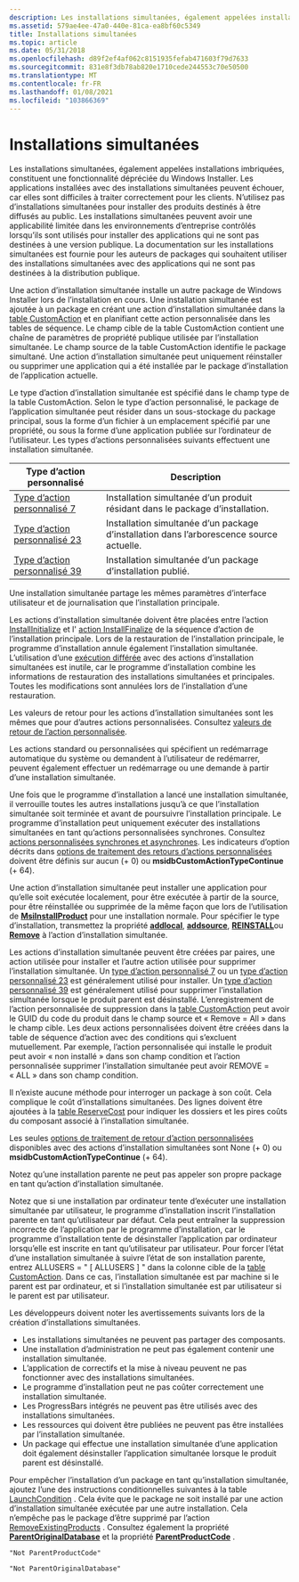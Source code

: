 ```yaml
---
description: Les installations simultanées, également appelées installations imbriquées, constituent une fonctionnalité dépréciée du Windows Installer.
ms.assetid: 579ae4ee-47a0-440e-81ca-ea8bf60c5349
title: Installations simultanées
ms.topic: article
ms.date: 05/31/2018
ms.openlocfilehash: d89f2ef4af062c8151935fefab471603f79d7633
ms.sourcegitcommit: 831e8f3db78ab820e1710cede244553c70e50500
ms.translationtype: MT
ms.contentlocale: fr-FR
ms.lasthandoff: 01/08/2021
ms.locfileid: "103866369"
---
```

# <a name="concurrent-installations"></a>Installations simultanées

Les installations simultanées, également appelées installations imbriquées, constituent une fonctionnalité dépréciée du Windows Installer. Les applications installées avec des installations simultanées peuvent échouer, car elles sont difficiles à traiter correctement pour les clients. N’utilisez pas d’installations simultanées pour installer des produits destinés à être diffusés au public. Les installations simultanées peuvent avoir une applicabilité limitée dans les environnements d’entreprise contrôlés lorsqu’ils sont utilisés pour installer des applications qui ne sont pas destinées à une version publique. La documentation sur les installations simultanées est fournie pour les auteurs de packages qui souhaitent utiliser des installations simultanées avec des applications qui ne sont pas destinées à la distribution publique.

Une action d’installation simultanée installe un autre package de Windows Installer lors de l’installation en cours. Une installation simultanée est ajoutée à un package en créant une action d’installation simultanée dans la [table CustomAction](customaction-table.md) et en planifiant cette action personnalisée dans les tables de séquence. Le champ cible de la table CustomAction contient une chaîne de paramètres de propriété publique utilisée par l’installation simultanée. Le champ source de la table CustomAction identifie le package simultané. Une action d’installation simultanée peut uniquement réinstaller ou supprimer une application qui a été installée par le package d’installation de l’application actuelle.

Le type d’action d’installation simultanée est spécifié dans le champ type de la table CustomAction. Selon le type d’action personnalisé, le package de l’application simultanée peut résider dans un sous-stockage du package principal, sous la forme d’un fichier à un emplacement spécifié par une propriété, ou sous la forme d’une application publiée sur l’ordinateur de l’utilisateur. Les types d’actions personnalisées suivants effectuent une installation simultanée.



| Type d’action personnalisé                                 | Description                                                                     |
|----------------------------------------------------|---------------------------------------------------------------------------------|
| [Type d’action personnalisé 7](custom-action-type-7.md)   | Installation simultanée d’un produit résidant dans le package d’installation.      |
| [Type d’action personnalisé 23](custom-action-type-23.md) | Installation simultanée d’un package d’installation dans l’arborescence source actuelle. |
| [Type d’action personnalisé 39](custom-action-type-39.md) | Installation simultanée d’un package d’installation publié.                     |



 

Une installation simultanée partage les mêmes paramètres d’interface utilisateur et de journalisation que l’installation principale.

Les actions d’installation simultanée doivent être placées entre l’action [InstallInitialize](installinitialize-action.md) et l' [action InstallFinalize](installfinalize-action.md) de la séquence d’action de l’installation principale. Lors de la restauration de l’installation principale, le programme d’installation annule également l’installation simultanée. L’utilisation d’une [exécution différée](deferred-execution-custom-actions.md) avec des actions d’installation simultanées est inutile, car le programme d’installation combine les informations de restauration des installations simultanées et principales. Toutes les modifications sont annulées lors de l’installation d’une restauration.

Les valeurs de retour pour les actions d’installation simultanées sont les mêmes que pour d’autres actions personnalisées. Consultez [valeurs de retour de l’action personnalisée](custom-action-return-values.md).

Les actions standard ou personnalisées qui spécifient un redémarrage automatique du système ou demandent à l’utilisateur de redémarrer, peuvent également effectuer un redémarrage ou une demande à partir d’une installation simultanée.

Une fois que le programme d’installation a lancé une installation simultanée, il verrouille toutes les autres installations jusqu’à ce que l’installation simultanée soit terminée et avant de poursuivre l’installation principale. Le programme d’installation peut uniquement exécuter des installations simultanées en tant qu’actions personnalisées synchrones. Consultez [actions personnalisées synchrones et asynchrones](synchronous-and-asynchronous-custom-actions.md). Les indicateurs d’option décrits dans [options de traitement des retours d’actions personnalisées](custom-action-return-processing-options.md) doivent être définis sur aucun (+ 0) ou **msidbCustomActionTypeContinue** (+ 64).

Une action d’installation simultanée peut installer une application pour qu’elle soit exécutée localement, pour être exécutée à partir de la source, pour être réinstallée ou supprimée de la même façon que lors de l’utilisation de [**MsiInstallProduct**](/windows/desktop/api/Msi/nf-msi-msiinstallproducta) pour une installation normale. Pour spécifier le type d’installation, transmettez la propriété [**addlocal**](addlocal.md), [**addsource**](addsource.md), [**REINSTALL**](reinstall.md)ou [**Remove**](remove.md) à l’action d’installation simultanée.

Les actions d’installation simultanée peuvent être créées par paires, une action utilisée pour installer et l’autre action utilisée pour supprimer l’installation simultanée. Un [type d’action personnalisé 7](custom-action-type-7.md) ou un [type d’action personnalisé 23](custom-action-type-23.md) est généralement utilisé pour installer. Un [type d’action personnalisé 39](custom-action-type-39.md) est généralement utilisé pour supprimer l’installation simultanée lorsque le produit parent est désinstallé. L’enregistrement de l’action personnalisée de suppression dans la [table CustomAction](customaction-table.md) peut avoir le GUID du code du produit dans le champ source et « Remove = All » dans le champ cible. Les deux actions personnalisées doivent être créées dans la table de séquence d’action avec des conditions qui s’excluent mutuellement. Par exemple, l’action personnalisée qui installe le produit peut avoir « non installé » dans son champ condition et l’action personnalisée supprimer l’installation simultanée peut avoir REMOVE = « ALL » dans son champ condition.

Il n’existe aucune méthode pour interroger un package à son coût. Cela complique le coût d’installations simultanées. Des lignes doivent être ajoutées à la [table ReserveCost](reservecost-table.md) pour indiquer les dossiers et les pires coûts du composant associé à l’installation simultanée.

Les seules [options de traitement de retour d’action personnalisées](custom-action-return-processing-options.md) disponibles avec des actions d’installation simultanées sont None (+ 0) ou **msidbCustomActionTypeContinue** (+ 64).

Notez qu’une installation parente ne peut pas appeler son propre package en tant qu’action d’installation simultanée.

Notez que si une installation par ordinateur tente d’exécuter une installation simultanée par utilisateur, le programme d’installation inscrit l’installation parente en tant qu’utilisateur par défaut. Cela peut entraîner la suppression incorrecte de l’application par le programme d’installation, car le programme d’installation tente de désinstaller l’application par ordinateur lorsqu’elle est inscrite en tant qu’utilisateur par utilisateur. Pour forcer l’état d’une installation simultanée à suivre l’état de son installation parente, entrez ALLUSERS = " \[ ALLUSERS \] " dans la colonne cible de la [table CustomAction](customaction-table.md). Dans ce cas, l’installation simultanée est par machine si le parent est par ordinateur, et si l’installation simultanée est par utilisateur si le parent est par utilisateur.

Les développeurs doivent noter les avertissements suivants lors de la création d’installations simultanées.

-   Les installations simultanées ne peuvent pas partager des composants.
-   Une installation d’administration ne peut pas également contenir une installation simultanée.
-   L’application de correctifs et la mise à niveau peuvent ne pas fonctionner avec des installations simultanées.
-   Le programme d’installation peut ne pas coûter correctement une installation simultanée.
-   Les ProgressBars intégrés ne peuvent pas être utilisés avec des installations simultanées.
-   Les ressources qui doivent être publiées ne peuvent pas être installées par l’installation simultanée.
-   Un package qui effectue une installation simultanée d’une application doit également désinstaller l’application simultanée lorsque le produit parent est désinstallé.

Pour empêcher l’installation d’un package en tant qu’installation simultanée, ajoutez l’une des instructions conditionnelles suivantes à la table [LaunchCondition](launchcondition-table.md) . Cela évite que le package ne soit installé par une action d’installation simultanée exécutée par une autre installation. Cela n’empêche pas le package d’être supprimé par l’action [RemoveExistingProducts](removeexistingproducts-action.md) . Consultez également la propriété [**ParentOriginalDatabase**](parentoriginaldatabase.md) et la propriété [**ParentProductCode**](parentproductcode.md) .

``` syntax
"Not ParentProductCode"
```

``` syntax
"Not ParentOriginalDatabase"
```

 

 



